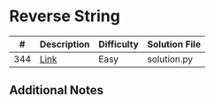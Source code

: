 # Reverse String
|#|Description|Difficulty|Solution File|
|-|-|-|-|
|344|[Link](https://leetcode.com/problems/reverse-string/)|Easy|solution.py|

## Additional Notes

